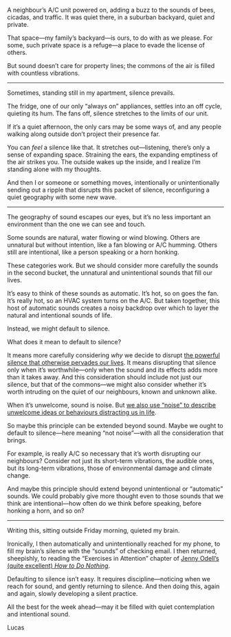 A neighbour’s A/C unit powered on, adding a buzz to the sounds of bees, cicadas, and traffic. It was quiet there, in a suburban backyard, quiet and private.

That space—my family’s backyard—is ours, to do with as we please. For some, such private space is a refuge—a place to evade the license of others. 

But sound doesn’t care for property lines; the commons of the air is filled with countless vibrations.

---

Sometimes, standing still in my apartment, silence prevails.

The fridge, one of our only “always on” appliances, settles into an off cycle, quieting its hum. The fans off, silence stretches to the limits of our unit.

If it’s a quiet afternoon, the only cars may be some ways of, and any people walking along outside don’t project their presence far.

You can _feel_ a silence like that. It stretches out—listening, there’s only a sense of expanding space. Straining the ears, the expanding emptiness of the air strikes you. The outside wakes up the inside, and I realize I’m standing alone with my thoughts.

And then I or someone or something moves, intentionally or unintentionally sending out a ripple that disrupts this packet of silence, reconfiguring a quiet geography with some new wave.

---

The geography of sound escapes our eyes, but it’s no less important an environment than the one we can see and touch.

Some sounds are natural, water flowing or wind blowing. Others are unnatural but without intention, like a fan blowing or A/C humming. Others still are intentional, like a person speaking or a horn honking.

These categories work. But we should consider more carefully the sounds in the second bucket, the unnatural and unintentional sounds that fill our lives.

It’s easy to think of these sounds as automatic. It’s hot, so on goes the fan. It’s really hot, so an HVAC system turns on the A/C. But taken together, this host of automatic sounds creates a noisy backdrop over which to layer the natural and intentional sounds of life.

Instead, we might default to silence.

What does it mean to default to silence?

It means more carefully considering _why_ we decide to disrupt [the powerful silence that otherwise pervades our lives](https://lucascherkewski.com/hit-and-miss/82-making-time-music-silence/). It means disrupting that silence only when it’s worthwhile—only when the sound and its effects adds more than it takes away. And this consideration should include not just our silence, but that of the commons—we might also consider whether it’s worth intruding on the quiet of our neighbours, known and unknown alike.

When it’s unwelcome, sound is noise. But [we also use “noise” to describe unwelcome ideas or behaviours distracting us in life](https://lucascherkewski.com/links/2019/01/13/17-02-nngroup-kate-moran-kim-flaherty-silence-digital-noise/).

So maybe this principle can be extended beyond sound. Maybe we ought to default to silence—here meaning “not noise”—with all the consideration that brings.

For example, is really A/C so necessary that it’s worth disrupting our neighbours? Consider not just its short-term vibrations, the audible ones, but its long-term vibrations, those of environmental damage and climate change.

And maybe this principle should extend beyond unintentional or “automatic” sounds. We could probably give more thought even to those sounds that we think are intentional—how often do we think before speaking, before honking a horn, and so on?

---

Writing this, sitting outside Friday morning, quieted my brain.

Ironically, I then automatically and unintentionally reached for my phone, to fill my brain’s silence with the “sounds” of checking email. I then returned, sheepishly, to reading the “Exercises in Attention” chapter of [Jenny Odell’s (quite excellent) _How to Do Nothing_](http://aworkinglibrary.com/reading/how-to-do-nothing/).

Defaulting to silence isn’t easy. It requires discipline—noticing when we reach for sound, and gently returning to silence. And then doing this, again and again, slowly developing a silent practice.

All the best for the week ahead—may it be filled with quiet contemplation and intentional sound.

Lucas